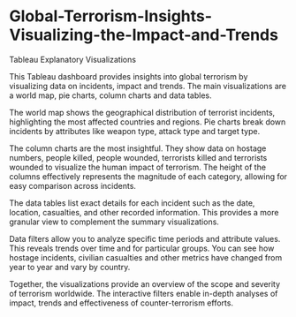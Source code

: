 # Global-Terrorism-Insights-Visualizing-the-Impact-and-Trends
Tableau Explanatory Visualizations

This Tableau dashboard provides insights into global terrorism by visualizing data on incidents, impact and trends. The main visualizations are a world map, pie charts, column charts and data tables.   

The world map shows the geographical distribution of terrorist incidents, highlighting the most affected countries and regions. Pie charts break down incidents by attributes like weapon type, attack type and target type. 

The column charts are the most insightful. They show data on hostage numbers, people killed, people wounded, terrorists killed and terrorists wounded to visualize the human impact of terrorism. The height of the columns effectively represents the magnitude of each category, allowing for easy comparison across incidents. 

The data tables list exact details for each incident such as the date, location, casualties, and other recorded information. This provides a more granular view to complement the summary visualizations.   

Data filters allow you to analyze specific time periods and attribute values. This reveals trends over time and for particular groups. You can see how hostage incidents, civilian casualties and other metrics have changed from year to year and vary by country.

Together, the visualizations provide an overview of the scope and severity of terrorism worldwide. The interactive filters enable in-depth analyses of impact, trends and effectiveness of counter-terrorism efforts.
